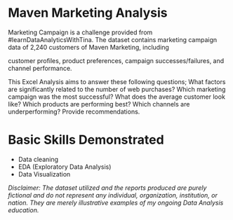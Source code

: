 # Maven Marketing Analysis
Marketing Campaign is a challenge provided from #learnDataAnalyticsWithTina.
The dataset contains marketing campaign data of 2,240 customers of Maven Marketing, including

customer profiles, product preferences, campaign successes/failures, and channel performance.

This Excel Analysis aims to answer these following questions;
What factors are significantly related to the number of web purchases?
Which marketing campaign was the most successful?
What does the average customer look like?
Which products are performing best?
Which channels are underperforming?
Provide recommendations.

# Basic Skills Demonstrated
- Data cleaning
- EDA (Exploratory Data Analysis)
- Data Visualization

*Disclaimer: The dataset utilized and the reports produced are purely fictional and do not represent any individual, organization, institution, or nation. They are merely illustrative examples of my ongoing Data Analysis education.*
